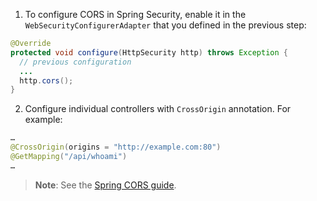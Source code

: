 1. To configure CORS in Spring Security, enable it in the `WebSecurityConfigurerAdapter` that you defined in the previous step:

```java
@Override
protected void configure(HttpSecurity http) throws Exception {
  // previous configuration
  ...
  http.cors();
}
```

2. Configure individual controllers with `CrossOrigin` annotation. For example:

```java
…
@CrossOrigin(origins = "http://example.com:80")
@GetMapping("/api/whoami")
…
```

> **Note**: See the [Spring CORS guide](https://spring.io/guides/gs/rest-service-cors/).

